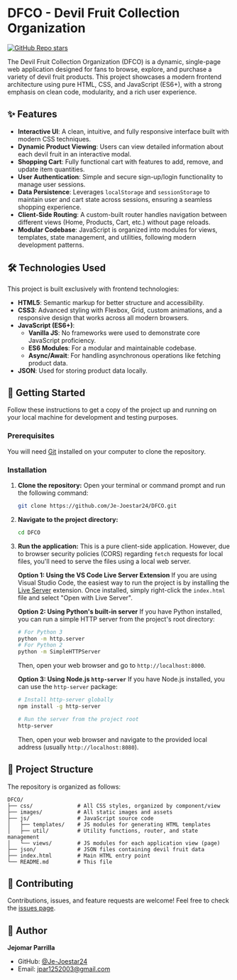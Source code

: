# DFCO - Devil Fruit Collection Organization

[![GitHub Repo stars](https://img.shields.io/github/stars/Je-Joestar24/DFCO?style=social)](https://github.com/Je-Joestar24/DFCO/stargazers)

The Devil Fruit Collection Organization (DFCO) is a dynamic, single-page web application designed for fans to browse, explore, and purchase a variety of devil fruit products. This project showcases a modern frontend architecture using pure HTML, CSS, and JavaScript (ES6+), with a strong emphasis on clean code, modularity, and a rich user experience.

<!-- Optional: Add a screenshot or GIF of the application here -->
<!-- ![DFCO Application Demo](./images/demo.gif) -->

## ✨ Features

- **Interactive UI**: A clean, intuitive, and fully responsive interface built with modern CSS techniques.
- **Dynamic Product Viewing**: Users can view detailed information about each devil fruit in an interactive modal.
- **Shopping Cart**: Fully functional cart with features to add, remove, and update item quantities.
- **User Authentication**: Simple and secure sign-up/login functionality to manage user sessions.
- **Data Persistence**: Leverages `localStorage` and `sessionStorage` to maintain user and cart state across sessions, ensuring a seamless shopping experience.
- **Client-Side Routing**: A custom-built router handles navigation between different views (Home, Products, Cart, etc.) without page reloads.
- **Modular Codebase**: JavaScript is organized into modules for views, templates, state management, and utilities, following modern development patterns.

## 🛠️ Technologies Used

This project is built exclusively with frontend technologies:

- **HTML5**: Semantic markup for better structure and accessibility.
- **CSS3**: Advanced styling with Flexbox, Grid, custom animations, and a responsive design that works across all modern browsers.
- **JavaScript (ES6+)**:
  - **Vanilla JS**: No frameworks were used to demonstrate core JavaScript proficiency.
  - **ES6 Modules**: For a modular and maintainable codebase.
  - **Async/Await**: For handling asynchronous operations like fetching product data.
- **JSON**: Used for storing product data locally.

## 🚀 Getting Started

Follow these instructions to get a copy of the project up and running on your local machine for development and testing purposes.

### Prerequisites

You will need [Git](https://git-scm.com/) installed on your computer to clone the repository.

### Installation

1.  **Clone the repository:**
    Open your terminal or command prompt and run the following command:
    ```bash
    git clone https://github.com/Je-Joestar24/DFCO.git
    ```

2.  **Navigate to the project directory:**
    ```bash
    cd DFCO
    ```

3.  **Run the application:**
    This is a pure client-side application. However, due to browser security policies (CORS) regarding `fetch` requests for local files, you'll need to serve the files using a local web server.

    **Option 1: Using the VS Code Live Server Extension**
    If you are using Visual Studio Code, the easiest way to run the project is by installing the [Live Server](https://marketplace.visualstudio.com/items?itemName=ritwickdey.LiveServer) extension. Once installed, simply right-click the `index.html` file and select "Open with Live Server".

    **Option 2: Using Python's built-in server**
    If you have Python installed, you can run a simple HTTP server from the project's root directory:
    ```bash
    # For Python 3
    python -m http.server
    # For Python 2
    python -m SimpleHTTPServer
    ```
    Then, open your web browser and go to `http://localhost:8000`.

    **Option 3: Using Node.js `http-server`**
    If you have Node.js installed, you can use the `http-server` package:
    ```bash
    # Install http-server globally
    npm install -g http-server

    # Run the server from the project root
    http-server
    ```
    Then, open your web browser and navigate to the provided local address (usually `http://localhost:8080`).

## 📂 Project Structure

The repository is organized as follows:

```
DFCO/
├── css/              # All CSS styles, organized by component/view
├── images/           # All static images and assets
├── js/               # JavaScript source code
│   ├── templates/    # JS modules for generating HTML templates
│   ├── util/         # Utility functions, router, and state management
│   └── views/        # JS modules for each application view (page)
├── json/             # JSON files containing devil fruit data
├── index.html        # Main HTML entry point
└── README.md         # This file
```

## 🤝 Contributing

Contributions, issues, and feature requests are welcome! Feel free to check the [issues page](https://github.com/Je-Joestar24/DFCO/issues).

## 👤 Author

**Jejomar Parrilla**
- GitHub: [@Je-Joestar24](https://github.com/Je-Joestar24)
- Email: jpar1252003@gmail.com